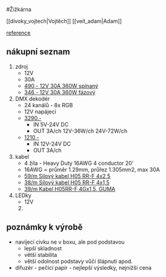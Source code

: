 
#Žižkárna 

[[divoky_vojtech|Vojtěch]] [[veit_adam|Adam]]

[reference](https://www.youtube.com/watch?v=Me3-dcMfEtM)
## nákupní seznam
1. zdroj
	- 12V
	- 30A
	- [490,- 12V 30A 360W spínaný](https://www.bighobby.cz/prumyslovy-napajeci--spinany--zdroj-12v-30a--360w--aktivni-chlazeni/)
	- [346,- 12V 30A 360W fázový](https://www.smdledzarovky.cz/napajeci-zdroj-pro-led-12v-30a-360w-ip20-slim-modularni)
2. DMX dekodér
	- 24 kanálů - 8x RGB
	- 12V napájecí
	- [3290,-](https://www.ledvyrobky.cz/dmx-dekoder-24ch-din-dimled-dekoder-dmx-24ch-din-3/)
		- IN 5V-24V DC
		- OUT 3A/ch 12V-36W/ch 24V-72W/ch
	- [1210,-](https://a.co/d/i77mrRc)
		- IN 12V-24V DC
		- OUT 3A/ch
3. kabel
	- 4 žíla - Heavy Duty 16AWG 4 conductor 20'
	- 16AWG = průměr 1.29mm, průřez 1.305mm2, max 30A
	- [59/m Silový kabel H05 RR-F 4x2,5](https://www.hornbach.cz/p/silovy-kabel-h05-rr-f-4x2-5-cgsg-cerny-metrazove-zbozi/4208244/)
	- [38/m Silový kabel H05 RR-F 4x1,5](https://www.hornbach.cz/p/silovy-kabel-h05-rr-f-4x1-5-cgsg-cerny-metrazove-zbozi/4208243/)
	- [39/m Kabel H05RR-F 4Gx1,5, GUMA](https://www.kvelektro.cz/kabel-h05rr-f-4gx1-5-cgsg-4bx1-5-p1181237)
4. LEDky
	- 12V
	2. 

## poznámky k výrobě
- navíjecí cívku ne v boxu, ale pod podstavou
	- lepší skladnost
	- větší stabilita
	- větší odolnost podstavy vůči šlápnutí apod.
- difuzér - pečící papír - nejlepší výsledky, nejnižší cena
